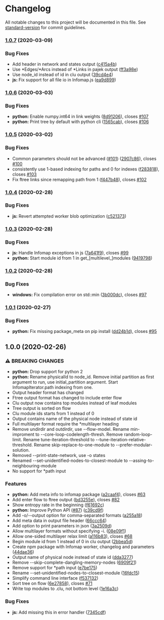 # Changelog

All notable changes to this project will be documented in this file. See [standard-version](https://github.com/conventional-changelog/standard-version) for commit guidelines.

### [1.0.7](https://github.com/mapequation/infomap/compare/v1.0.6...v1.0.7) (2020-03-09)


### Bug Fixes

* Add header in network and states output ([c415a4b](https://github.com/mapequation/infomap/commit/c415a4bf05625eaa2330e6e9e3c9b1e2797895c5))
* Use *Edges/*Arcs instead of *Links in pajek output ([ff3a98e](https://github.com/mapequation/infomap/commit/ff3a98e18c119a64b8324018920452b6611b77d2))
* Use node_id instead of id in clu output ([39cd4e4](https://github.com/mapequation/infomap/commit/39cd4e4d866ee03c1d701946225a2bd76a0a9790))
* **js:** Fix support for all file io in Infomap.js ([ea9d899](https://github.com/mapequation/infomap/commit/ea9d899bdebdd361f0ff90e673471f92bc46cfaa))

### [1.0.6](https://github.com/mapequation/infomap/compare/v1.0.5...v1.0.6) (2020-03-03)


### Bug Fixes

* **python:** Enable numpy.int64 in link weights ([8d91206](https://github.com/mapequation/infomap/commit/8d9120681f932bd0cfad37cc4740f719f2acb358)), closes [#107](https://github.com/mapequation/infomap/issues/107)
* **python:** Print tree by default with python cli ([1565cab](https://github.com/mapequation/infomap/commit/1565cab1f3afec8c555180dd620379557709d3d0)), closes [#106](https://github.com/mapequation/infomap/issues/106)

### [1.0.5](https://github.com/mapequation/infomap/compare/v1.0.4...v1.0.5) (2020-03-02)


### Bug Fixes

* Common parameters should not be advanced ([#101](https://github.com/mapequation/infomap/issues/101)) ([2907c86](https://github.com/mapequation/infomap/commit/2907c8605313d60fc7c74e36d7a841b2f96c7b1d)), closes [#100](https://github.com/mapequation/infomap/issues/100)
* consistently use 1-based indexing for paths and 0 for indexes ([f283818](https://github.com/mapequation/infomap/commit/f2838189771cfc118ee20152d96694b438168ca8)), closes [#103](https://github.com/mapequation/infomap/issues/103)
* Fix ftree links since remapping path from 1 ([f447b48](https://github.com/mapequation/infomap/commit/f447b4872cb29b651747c08cd919e837353b4354)), closes [#102](https://github.com/mapequation/infomap/issues/102)

### [1.0.4](https://github.com/mapequation/infomap/compare/v1.0.3...v1.0.4) (2020-02-28)


### Bug Fixes

* **js:** Revert attempted worker blob optimization ([c521373](https://github.com/mapequation/infomap/commit/c521373fadaf741a34792ea27cd2efba6813cff9))

### [1.0.3](https://github.com/mapequation/infomap/compare/v1.0.2...v1.0.3) (2020-02-28)


### Bug Fixes

* **js:** Handle Infomap exceptions in js ([7a641f9](https://github.com/mapequation/infomap/commit/7a641f94ddae3df99c2065e77e3a1bc78922e174)), closes [#99](https://github.com/mapequation/infomap/issues/99)
* **python:** Start module id from 1 in get_[multilevel_]modules ([9419798](https://github.com/mapequation/infomap/commit/94197982597df86ae315dd9520ae24c27f67c552))

### [1.0.2](https://github.com/mapequation/infomap/compare/v1.0.1...v1.0.2) (2020-02-28)


### Bug Fixes

* **windows:** Fix compilation error on std::min ([3b000dc](https://github.com/mapequation/infomap/commit/3b000dcea45875e222d69b63ae0c289bcc6efcdc)), closes [#97](https://github.com/mapequation/infomap/issues/97)

### [1.0.1](https://github.com/mapequation/infomap/compare/v1.0.0...v1.0.1) (2020-02-27)


### Bug Fixes

* **python:** Fix missing package_meta on pip install ([dd24b1d](https://github.com/mapequation/infomap/commit/dd24b1d8fa7aa0c0b276dd611c57ef8a110002b8)), closes [#95](https://github.com/mapequation/infomap/issues/95)

## 1.0.0 (2020-02-26)


### ⚠ BREAKING CHANGES

* **python:** Drop support for python 2
* **python:** Rename physicalId to node_id.
Remove initial partition as first argument to run, use initial_partition argument.
Start InfomapIterator.path indexing from one.
* Output header format has changed
* Ftree output format has changed to include enter flow
* Clu output now contains top modules instead of leaf modules
* Tree output is sorted on flow
* Clu module ids starts from 1 instead of 0
* Output contains name of the physical node instead of state id
* Full multilayer format require the *multilayer heading
* Remove undirdir and outdirdir, use --flow-model. Rename min-improment to --core-loop-codelength-thresh. Remove random-loop-limit. Rename tune-iteration-threshold to --tune-iteration-relative-threshold. Rename skip-replace-to-one-module to --prefer-modular-solution.
* Removed --print-state-network, use -o states
* Renamed --set-unidentified-nodes-to-closest-module to
--assing-to-neighbouring-module
* No support for *path input

### Features

* **python:** Add meta info to infomap package ([a2caaf4](https://github.com/mapequation/infomap/commit/a2caaf4ff7f368c237c2752207b097028bacb900)), closes [#63](https://github.com/mapequation/infomap/issues/63)
* Add enter flow to ftree output ([bd3255e](https://github.com/mapequation/infomap/commit/bd3255e61977ce8f1d9e0babb95ec8158710e3a8)), closes [#82](https://github.com/mapequation/infomap/issues/82)
* Show entropy rate in the beginning ([f61692c](https://github.com/mapequation/infomap/commit/f61692c60c681d532f7a45b980f5041199b088b5))
* **python:** Improve Python API ([#87](https://github.com/mapequation/infomap/issues/87)) ([c39cd9f](https://github.com/mapequation/infomap/commit/c39cd9f2a310a10a30e0de83dab95902e8c6aa91))
* Add -o/--output option for comma-separated formats ([a255a18](https://github.com/mapequation/infomap/commit/a255a181f109b51eed3e1cbb82bb5f73f1894dd0))
* Add meta data in output file header ([66ccc64](https://github.com/mapequation/infomap/commit/66ccc64fec74a47a92b053642d7ad5fb63b74df2))
* Add option to print parameters in json ([3a2509d](https://github.com/mapequation/infomap/commit/3a2509d28dec022d5bdd2c8b8a4a5fd87448edab))
* Allow multilayer formats without specifying -i. ([08e09f1](https://github.com/mapequation/infomap/commit/08e09f136321dcf917d0d131d57041d32c923e64))
* Allow one-sided multilayer relax limit ([a116b83](https://github.com/mapequation/infomap/commit/a116b83bcf1240a17aca12a576fe634fd3db91dd)), closes [#68](https://github.com/mapequation/infomap/issues/68)
* Begin module id from 1 instead of 0 in clu output ([2bbea5d](https://github.com/mapequation/infomap/commit/2bbea5d537ef0e68ac167d1f84acbf0888d22fb8))
* Create npm package with Infomap worker, changelog and parameters ([44dae36](https://github.com/mapequation/infomap/commit/44dae36d65e9dccd2462db330298887318bc2463))
* Output name of physical node instead of state id ([dda3277](https://github.com/mapequation/infomap/commit/dda3277a2f97152a5b5011c94e440f9bb5ee9b9b))
* Remove --skip-complete-dangling-memory-nodes ([6909f21](https://github.com/mapequation/infomap/commit/6909f21a3ebc6eb84c5bc10f6f43c1839020ba41))
* Remove support for *path input ([e7be175](https://github.com/mapequation/infomap/commit/e7be175378838b294d64390bd6f59cdc6b8a42f1))
* Rename --set-unidentified-nodes-to-closest-module ([16fdc15](https://github.com/mapequation/infomap/commit/16fdc155d2d1fefbb22af1305f7ae7efcd1f06f4))
* Simplify command line interface ([f537132](https://github.com/mapequation/infomap/commit/f5371328e63d761ccaf6ee1cdce543ced80fe25c))
* Sort tree on flow ([6e27858](https://github.com/mapequation/infomap/commit/6e278584c45367145f57ce6323f6a8a9c2d64ffe)), closes [#71](https://github.com/mapequation/infomap/issues/71)
* Write top modules to .clu, not bottom level ([1e16a3c](https://github.com/mapequation/infomap/commit/1e16a3ccdf15ee6155a22d8d0cd4bc6ebfdeb94f))


### Bug Fixes

* **js:** Add missing this in error handler ([7345cdf](https://github.com/mapequation/infomap/commit/7345cdff8aa2b362df9d6522960fb992f5634f6e))
